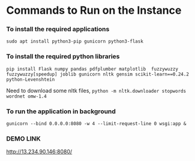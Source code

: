 # Commands to Run on the Instance

### To install the required applications
`sudo apt install python3-pip gunicorn python3-flask`

### To install the required python libraries
`pip install Flask numpy pandas pdfplumber matplotlib  fuzzywuzzy fuzzywuzzy[speedup] joblib gunicorn nltk gensim scikit-learn==0.24.2  python-Levenshtein`

Need to download some nltk files,
`python -m nltk.downloader stopwords wordnet omw-1.4`

### To run the application in background
`gunicorn --bind 0.0.0.0:8080 -w 4 --limit-request-line 0 wsgi:app &`

### DEMO LINK 
http://13.234.90.146:8080/
